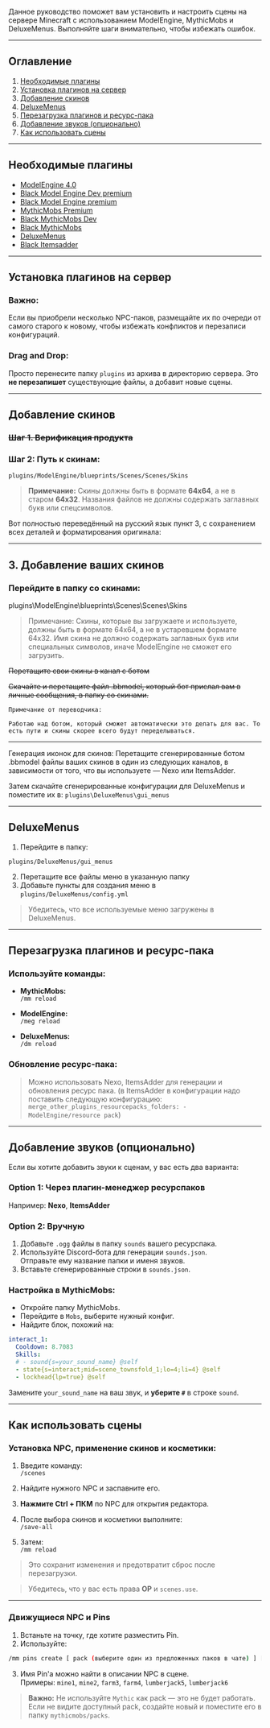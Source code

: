 
Данное руководство поможет вам установить и настроить сцены на сервере Minecraft с использованием ModelEngine, MythicMobs и DeluxeMenus. Выполняйте шаги внимательно, чтобы избежать ошибок.

---

## Оглавление

1. [Необходимые плагины](#необходимые-плагины)  
2. [Установка плагинов на сервер](#установка-плагинов-на-сервер)  
3. [Добавление скинов](#добавление-скинов)  
4. [DeluxeMenus](#deluxemenus)  
5. [Перезагрузка плагинов и ресурс-пака](#перезагрузка-плагинов-и-ресурс-пака)  
6. [Добавление звуков (опционально)](#добавление-звуков-опционально)  
7. [Как использовать сцены](#как-использовать-сцены)

---

## Необходимые плагины

- [ModelEngine 4.0](https://www.spigotmc.org/resources/modelengine.79477/)  
- [Black Model Engine Dev premium](https://black-minecraft.com/resources/model-engine-premium-4-x.3815/)
- [Black Model Engine premium](https://black-minecraft.com/resources/conxeptworks-model-engine.1086/) 
- [MythicMobs Premium](https://www.mythicmobs.net/index.php?pages/store/)  
- [Black MythicMobs Dev](https://black-minecraft.com/resources/mythicmobs-dev-builds-premium.4171/ )
- [Black MythicMobs](https://black-minecraft.com/resources/mythicmobs-premium.1180/) 
- [DeluxeMenus](https://www.spigotmc.org/resources/deluxemenus.11734/)
- [Black Itemsadder](https://black-minecraft.com/resources/itemsadder.27/)

---

## Установка плагинов на сервер

### **Важно:**
Если вы приобрели несколько NPC-паков, размещайте их по очереди от самого старого к новому, чтобы избежать конфликтов и перезаписи конфигураций.

### **Drag and Drop:**
Просто перенесите папку `plugins` из архива в директорию сервера. Это **не перезапишет** существующие файлы, а добавит новые сцены.

---

## Добавление скинов

### ~~Шаг 1. Верификация продукта~~

### Шаг 2: Путь к скинам:
```plaintext
plugins/ModelEngine/blueprints/Scenes/Scenes/Skins
````

> **Примечание:** Скины должны быть в формате **64x64**, а не в старом **64x32**. Названия файлов не должны содержать заглавных букв или спецсимволов.

Вот полностью переведённый на русский язык пункт 3, с сохранением всех деталей и форматирования оригинала:


---

## 3. Добавление ваших скинов

### Перейдите в папку со скинами:
plugins\ModelEngine\blueprints\Scenes\Scenes\Skins

> Примечание: Скины, которые вы загружаете и используете, должны быть в формате 64x64, а не в устаревшем формате 64x32.
> Имя скина не должно содержать заглавных букв или специальных символов, иначе ModelEngine не сможет его загрузить.

~~Перетащите свои скины в канал с ботом~~

~~Скачайте и перетащите файл .bbmodel, который бот прислал вам в личные сообщения, в папку со скинами.~~
``` 
Примечание от переводчика:

Работаю над ботом, который сможет автоматически это делать для вас. То есть пути и скины скорее всего будут переделываться. 
```


---

Генерация иконок для скинов:
Перетащите сгенерированные ботом .bbmodel файлы ваших скинов в один из следующих каналов, в зависимости от того, что вы используете — Nexo или ItemsAdder.

Затем скачайте сгенерированные конфигурации для DeluxeMenus и поместите их в: `plugins\DeluxeMenus\gui_menus`


---

## DeluxeMenus

1. Перейдите в папку:

```plaintext
plugins/DeluxeMenus/gui_menus
```

2. Перетащите все файлы меню в указанную папку
3. Добавьте пункты для создания меню в `plugins/DeluxeMenus/config.yml`

> Убедитесь, что все используемые меню загружены в DeluxeMenus.

---

## Перезагрузка плагинов и ресурс-пака

### Используйте команды:

- **MythicMobs:**  
    `/mm reload`
    
- **ModelEngine:**  
    `/meg reload`
    
- **DeluxeMenus:**  
    `/dm reload`
    

### Обновление ресурс-пака:

> Можно использовать Nexo, ItemsAdder для генерации и обновления ресурс пака. (в ItemsAdder в конфигурации надо поставить следующую конфигурацию:```
> merge_other_plugins_resourcepacks_folders:
    - ModelEngine/resource pack```)

---

## Добавление звуков (опционально)

Если вы хотите добавить звуки к сценам, у вас есть два варианта:

### Option 1: Через плагин-менеджер ресурспаков

Например: **Nexo**, **ItemsAdder**

### Option 2: Вручную

1. Добавьте `.ogg` файлы в папку `sounds` вашего ресурспака.
2. Используйте Discord-бота для генерации `sounds.json`.  
    Отправьте ему название папки и именя звуков.
3. Вставьте сгенерированные строки в `sounds.json`.

### Настройка в MythicMobs:

- Откройте папку MythicMobs.
- Перейдите в `Mobs`, выберите нужный конфиг.
- Найдите блок, похожий на:

```yaml
interact_1:
  Cooldown: 8.7083
  Skills:
  # - sound{s=your_sound_name} @self
  - state{s=interact;mid=scene_townsfold_1;lo=4;li=4} @self
  - lockhead{lp=true} @self
```

Замените `your_sound_name` на ваш звук, и **уберите `#`** в строке `sound`.

---

## Как использовать сцены

### Установка NPC, применение скинов и косметики:

1. Введите команду:  
    `/scenes`
    
2. Найдите нужного NPC и заспавните его.
    
3. **Нажмите Ctrl + ПКМ** по NPC для открытия редактора.
    
4. После выбора скинов и косметики выполните:  
    `/save-all`
    
5. Затем:  
    `/mm reload`
    

> Это сохранит изменения и предотвратит сброс после перезагрузки.

> Убедитесь, что у вас есть права **OP** и `scenes.use`.

---

### Движущиеся NPC и Pins

1. Встаньте на точку, где хотите разместить Pin.
2. Используйте:

```bash
/mm pins create [ pack (выберите один из предложенных паков в чате) ] [ Pin's name ]
```

3. Имя Pin'а можно найти в описании NPC в сцене.  
    Примеры: `mine1`, `mine2`, `farm3`, `farm4`, `lumberjack5`, `lumberjack6`

> **Важно:** Не используйте `Mythic` как pack — это не будет работать.  
> Если не видите доступный pack, создайте новый и поместите его в папку `mythicmobs/packs`.



 
